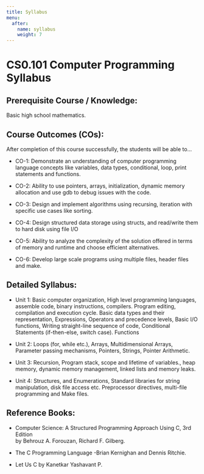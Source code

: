 ```yaml
---
title: Syllabus
menu:
  after:
    name: syllabus
    weight: 7
---
```

# CS0.101 Computer Programming Syllabus

## Prerequisite Course / Knowledge: 

Basic high school mathematics. 

## Course Outcomes (COs): 

After completion of this course successfully, the students will be able to... 

- CO-1: Demonstrate an understanding of computer programming language concepts like variables, data types, conditional, loop, print statements and functions.  

- CO-2: Ability to use pointers, arrays, initialization, dynamic memory allocation and use gdb to debug issues with the code. 

- CO-3: Design and implement algorithms using recursing, iteration with specific use cases like sorting. 

- CO-4:  Design structured data storage using structs, and read/write them to hard disk using file I/O 

- CO-5: Ability to analyze the complexity of the solution offered in terms of memory and runtime and choose efficient alternatives. 

- CO-6: Develop large scale programs using multiple files, header files and make. 

## Detailed Syllabus: 

- Unit 1: Basic computer organization, High level programming languages, assemble code, binary instructions, compilers. Program editing, compilation and execution cycle. Basic data types and their representation, Expressions, Operators and precedence levels, Basic I/O functions, Writing straight-line sequence of code, Conditional Statements (if-then-else, switch case). Functions 

- Unit 2: Loops (for, while etc.), Arrays, Multidimensional Arrays, Parameter passing mechanisms, Pointers, Strings, Pointer Arithmetic. 

- Unit 3: Recursion, Program stack, scope and lifetime of variables., heap memory, dynamic memory management, linked lists and memory leaks. 

- Unit 4: Structures, and Enumerations, Standard libraries for string manipulation, disk file access etc. Preprocessor directives, multi-file programming and Make files. 

## Reference Books: 

- Computer Science: A Structured Programming Approach Using C, 3rd Edition  
by Behrouz A. Forouzan, Richard F. Gilberg. 

- The C Programming Language -Brian Kernighan and Dennis Ritchie. 

- Let Us C by Kanetkar Yashavant P. 